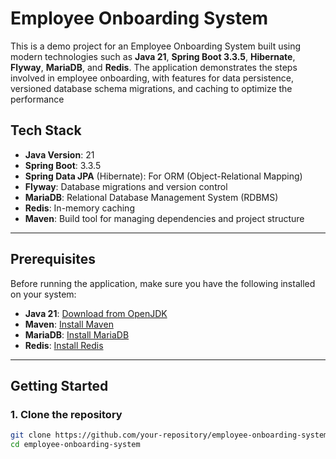# Employee Onboarding System

This is a demo project for an Employee Onboarding System built using modern technologies such as **Java 21**, **Spring Boot 3.3.5**, **Hibernate**, **Flyway**, **MariaDB**, and **Redis**. The application demonstrates the steps involved in employee onboarding, with features for data persistence, versioned database schema migrations, and caching to optimize the performance

## **Tech Stack**

- **Java Version**: 21
- **Spring Boot**: 3.3.5
- **Spring Data JPA** (Hibernate): For ORM (Object-Relational Mapping)
- **Flyway**: Database migrations and version control
- **MariaDB**: Relational Database Management System (RDBMS)
- **Redis**: In-memory caching
- **Maven**: Build tool for managing dependencies and project structure

---

## **Prerequisites**

Before running the application, make sure you have the following installed on your system:

- **Java 21**: [Download from OpenJDK](https://jdk.java.net/21/)
- **Maven**: [Install Maven](https://maven.apache.org/install.html)
- **MariaDB**: [Install MariaDB](https://mariadb.org/download/)
- **Redis**: [Install Redis](https://redis.io/download/)

---

## **Getting Started**

### **1. Clone the repository**

```bash
git clone https://github.com/your-repository/employee-onboarding-system.git
cd employee-onboarding-system
